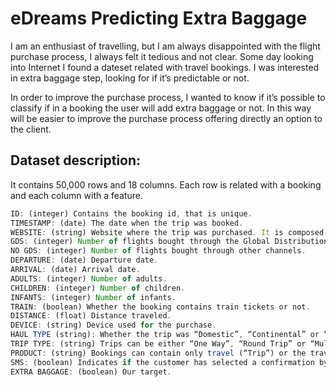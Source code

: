 ﻿
# eDreams Predicting Extra Baggage 

I am an enthusiast of travelling, but I am always disappointed with the flight purchase process, 
I always felt it tedious and not clear. Some day looking into Internet I found a dateset related
with travel bookings. I was interested in extra baggage step, looking for if it’s predictable or not.

In order to improve the purchase process, I wanted to know if it’s possible to classify if in a 
booking the user will add extra baggage or not. In this way will be easier to improve the purchase
process offering directly an option to the client.

## Dataset description:

It contains 50,000 rows and 18 columns. Each row is related with a booking and each column with a feature.

```js
ID: (integer) Contains the booking id, that is unique.
TIMESTAMP: (date) The date when the trip was booked.
WEBSITE: (string) Website where the trip was purchased. It is composed of a prefix, first to letters the website and last two letters the country.
GDS: (integer) Number of flights bought through the Global Distribution System.
NO GDS: (integer) Number of flights bought through other channels.
DEPARTURE: (date) Departure date.
ARRIVAL: (date) Arrival date.
ADULTS: (integer) Number of adults.
CHILDREN: (integer) Number of children.
INFANTS: (integer) Number of infants.
TRAIN: (boolean) Whether the booking contains train tickets or not.
DISTANCE: (float) Distance traveled.
DEVICE: (string) Device used for the purchase.
HAUL TYPE (string): Whether the trip was “Domestic”, “Continental” or “Intercontinental”.
TRIP TYPE: (string) Trips can be either “One Way”, “Round Trip” or “Multi-Destination”.
PRODUCT: (string) Bookings can contain only travel (“Trip”) or the travel and hotel (“Dynpack”).
SMS: (boolean) Indicates if the customer has selected a confirmation by SMS.
EXTRA BAGGAGE: (boolean) Our target.
```